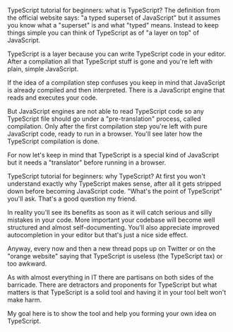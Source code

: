 TypeScript tutorial for beginners: what is TypeScript?
The definition from the official website says: "a typed superset of JavaScript" but it assumes you know what a "superset" is and what "typed" means. Instead to keep things simple you can think of TypeScript as of "a layer on top" of JavaScript.

TypeScript is a layer because you can write TypeScript code in your editor. After a compilation all that TypeScript stuff is gone and you're left with plain, simple JavaScript.

If the idea of a compilation step confuses you keep in mind that JavaScript is already compiled and then interpreted. There is a JavaScript engine that reads and executes your code.

But JavaScript engines are not able to read TypeScript code so any TypeScript file should go under a "pre-translation" process, called compilation. Only after the first compilation step you're left with pure JavaScript code, ready to run in a browser. You'll see later how the TypeScript compilation is done.

For now let's keep in mind that TypeScript is a special kind of JavaScript but it needs a "translator" before running in a browser.

TypeScript tutorial for beginners: why TypeScript?
At first you won't understand exactly why TypeScript makes sense, after all it gets stripped down before becoming JavaScript code. "What's the point of TypeScript" you'll ask. That's a good question my friend.

In reality you'll see its benefits as soon as it will catch serious and silly mistakes in your code. More important your codebase will become well structured and almost self-documenting. You'll also appreciate improved autocompletion in your editor but that's just a nice side effect.

Anyway, every now and then a new thread pops up on Twitter or on the "orange website" saying that TypeScript is useless (the TypeScript tax) or too awkward.

As with almost everything in IT there are partisans on both sides of the barricade. There are detractors and proponents for TypeScript but what matters is that TypeScript is a solid tool and having it in your tool belt won't make harm.

My goal here is to show the tool and help you forming your own idea on TypeScript.
